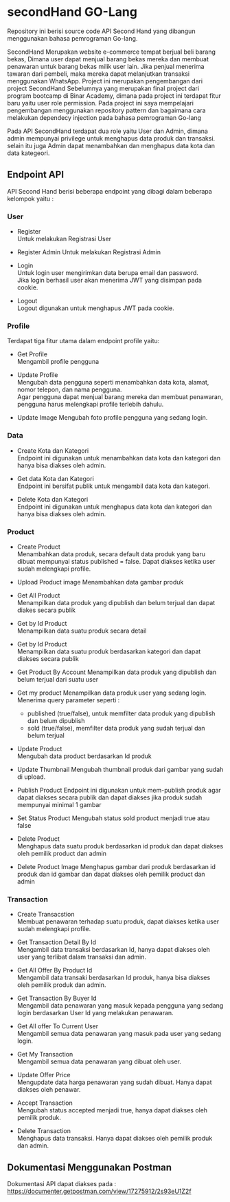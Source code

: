 # secondHand GO-Lang

Repository ini berisi source code API Second Hand yang dibangun menggunakan bahasa pemrograman Go-lang.

SecondHand Merupakan website e-commerce tempat berjual beli barang bekas, Dimana user dapat menjual barang bekas mereka dan membuat penawaran untuk barang bekas milik user lain. Jika penjual menerima tawaran dari pembeli, maka mereka dapat melanjutkan transaksi menggunakan WhatsApp. Project ini merupakan pengembangan dari project SecondHand Sebelumnya yang merupakan final project dari program bootcamp di Binar Academy, dimana pada project ini terdapat fitur baru yaitu user role permission. Pada project ini saya mempelajari pengembangan menggunakan repository pattern dan bagaimana cara melakukan dependecy injection pada bahasa pemrograman Go-lang

Pada API SecondHand terdapat dua role yaitu User dan Admin, dimana admin mempunyai privilege untuk menghapus data produk dan transaksi. selain itu juga Admin dapat menambahkan dan menghapus data kota dan data kategeori.

## Endpoint API

API Second Hand berisi beberapa endpoint yang dibagi dalam beberapa kelompok yaitu :

### User 
- Register  
Untuk melakukan Registrasi User

- Register Admin
Untuk melakukan Registrasi Admin

- Login  
Untuk login user mengirimkan data berupa email dan password.  
Jika login berhasil user akan menerima JWT yang disimpan pada cookie.

- Logout  
Logout digunakan untuk menghapus JWT pada cookie.  

### Profile 
Terdapat tiga fitur utama dalam endpoint profile yaitu:  
- Get Profile  
Mengambil profile pengguna 

- Update Profile  
Mengubah data pengguna seperti menambahkan data kota, alamat, nomor telepon, dan nama pengguna.  
Agar pengguna dapat menjual barang mereka dan membuat penawaran, pengguna harus melengkapi profile terlebih dahulu.

- Update Image
Mengubah foto profile pengguna yang sedang login.

### Data 
- Create Kota dan Kategori  
Endpoint ini digunakan untuk menambahkan data kota dan kategori dan hanya bisa diakses oleh admin.  

- Get data Kota dan Kategori  
Endpoint ini bersifat publik untuk mengambil data kota dan kategori.

- Delete Kota dan Kategori  
Endpoint ini digunakan untuk menghapus data kota dan kategori dan hanya bisa diakses oleh admin.

### Product
- Create Product  
Menambahkan data produk, secara default data produk yang baru dibuat mempunyai status published = false. Dapat diakses ketika user sudah melengkapi profile. 

- Upload Product image
Menambahkan data gambar produk 

- Get All Product  
Menampilkan data produk yang dipublish dan belum terjual dan dapat diakes secara publik

- Get by Id Product  
Menampilkan data suatu produk secara detail

- Get by Id Product  
Menampilkan data suatu produk berdasarkan kategori dan dapat diakses secara publik

- Get Product By Account
Menampilkan data produk yang dipublish dan belum terjual dari suatu user

- Get my product
Menampilkan data produk user yang sedang login. Menerima query parameter seperti :  
    - published (true/false), untuk memfilter data produk yang dipublish dan belum dipublish
    - sold (true/false), memfilter data produk yang sudah terjual dan belum terjual

- Update Product  
Mengubah data product berdasarkan Id produk

- Update Thumbnail
Mengubah thumbnail produk dari gambar yang sudah di upload.

- Publish Product
Endpoint ini digunakan untuk mem-publish produk agar dapat diakses secara publik dan dapat diakses jika produk sudah mempunyai minimal 1 gambar 

- Set Status Product 
Mengubah status sold product menjadi true atau false

- Delete Product  
Menghapus data suatu produk berdasarkan id produk dan dapat diakses oleh pemilik product dan admin

- Delete Product Image
Menghapus gambar dari produk berdasarkan id produk dan id gambar dan dapat diakses oleh pemilik product dan admin

### Transaction
- Create Transacstion  
Membuat penawaran terhadap suatu produk, dapat diakses ketika user sudah melengkapi profile.  

- Get Transaction Detail By Id  
Mengambil data transaksi berdasarkan Id, hanya dapat diakses oleh user yang terlibat dalam transaksi dan admin.

- Get All Offer By Product Id  
Mengambil data transaki berdasarkan Id produk, hanya bisa diakses oleh pemilik produk dan admin. 

- Get Transaction By Buyer Id  
Mengambil data penawaran yang masuk kepada pengguna yang sedang login berdasarkan User Id yang melakukan penawaran.
  
- Get All offer To Current User  
Mengambil semua data penawaran yang masuk pada user yang sedang login. 
   
- Get My Transaction  
Mengambil semua data penawaran yang dibuat oleh user. 

- Update Offer Price  
Mengupdate data harga penawaran yang sudah dibuat. Hanya dapat diakses oleh penawar.

- Accept Transaction  
Mengubah status accepted menjadi true, hanya dapat diakses oleh pemilik produk.


- Delete Transaction  
Menghapus data transaksi. Hanya dapat diakses oleh pemilik produk dan admin.

## Dokumentasi Menggunakan Postman
Dokumentasi API dapat diakses pada :
https://documenter.getpostman.com/view/17275912/2s93eU1Z2f

